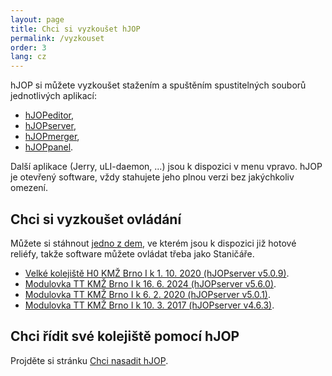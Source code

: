 ```yaml
---
layout: page
title: Chci si vyzkoušet hJOP
permalink: /vyzkouset
order: 3
lang: cz
---
```


hJOP si můžete vyzkoušet stažením a spuštěním spustitelných souborů jednotlivých
aplikací:

 * [hJOPeditor](https://github.com/kmzbrnoI/hJOPeditor/releases),
 * [hJOPserver](https://github.com/kmzbrnoI/hJOPserver/releases),
 * [hJOPmerger](https://github.com/kmzbrnoI/hJOPmerger/releases),
 * [hJOPpanel](https://github.com/kmzbrnoI/hJOPpanel/releases).

Další aplikace (Jerry, uLI-daemon, ...) jsou k dispozici v menu vpravo.
hJOP je otevřený software, vždy stahujete jeho plnou verzi bez jakýchkoliv
omezení.

## Chci si vyzkoušet ovládání

Můžete si stáhnout [jedno z dem](/download/), ve kterém jsou k dispozici již
hotové reliéfy, takže software můžete ovládat třeba jako Staničáře.

 * [Velké kolejiště H0 KMŽ Brno I k 1. 10. 2020 (hJOPserver v5.0.9)](/download/hJOP-try-h0-2020-10-01.zip).
 * [Modulovka TT KMŽ Brno I k 16. 6. 2024 (hJOPserver v5.6.0)](/download/hJOP-try-tt-2024-06-16.zip).
 * [Modulovka TT KMŽ Brno I k 6. 2. 2020 (hJOPserver v5.0.1)](/download/hJOP-try-tt-2020-02-06.zip).
 * [Modulovka TT KMŽ Brno I k 10. 3. 2017 (hJOPserver v4.6.3)](/download/hJOP-try-tt-2017-03-10.zip).


## Chci řídit své kolejiště pomocí hJOP

Projděte si stránku [Chci nasadit hJOP](/navod).
